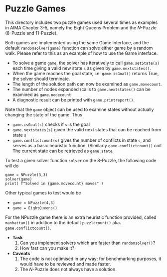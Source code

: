 # Puzzle Games

This directory includes two puzzle games used several times as examples 
in AIMA Chapter 3-5, namely the Eight Queens Problem and the $N$-Puzzle
(8-Puzzle and 11-Puzzle).

Both games are implemented using the same Game interface, and the
default `randomsolver(game)` function can solve either game by a random
walk.  Please refer to this as an example of how to use the Game
interface.

+ To solve a game `game`, the solver has iteratively to call 
  `game.setState(s)` each time giving a valid new state `s` 
  as given by `game.nextstates()`.
+ When the game reaches the goal state, i.e. `game.isGoal()`
  returns True, the solver should terminate.
+ The length of the solution path can now be examined as
  `game.movecount`.
+ The number of nodes expanded (calls to `game.nextstates()`
  can be examined as `game.nodecount`
+ A diagnostic result can be printed with `game.printreport()`.


Note that the `game` object can be used to examine states without
actually changing the state of the game.  Thus
+ `game.isGoal(s)` checks if `s` is the goal
+ `game.nextstates(s)` given the valid next states that can be 
  reached from state `s`
+ `game.conflictcount(s)` gives the number of conflicts in state `s`,
  and serves as a basic heuristic function.
  (Similarly `game.conflictcount()` coit
The current state can be retrieved as `game.state`.

To test a given solver function `solver` on the 8-Puzzle,
the following code will do
```
game = NPuzzle(3,3)
solver(game)
print( f"Solved in {game.movecount} moves" )
```
Other typical games to test would be
+ `game = NPuzzle(4,3)`
+ `game = EightQueens()`

For the NPuzzle game there is an extra heuristic function provided,
called `manhattan()` in addition to the default `puzzlecount()` aka.
`game.conflictcount()`.

+ **Task**
    1. Can you implement solvers which are faster than `randomsolver()`?
    2. How fast can you make it?
+ **Caveats**
    1. The code is not optimised in any way; for benchmarking purposes, it would
       have to be reviewed and made faster.
    2. The $N$-Puzzle does not always have a solution.
